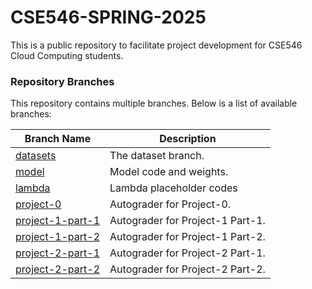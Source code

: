 # CSE546-SPRING-2025
This is a public repository to facilitate project development for CSE546 Cloud Computing students.

### Repository Branches

This repository contains multiple branches. Below is a list of available branches:

| Branch Name  | Description |
|-------------|------------|
| [datasets](https://github.com/CSE546-Cloud-Computing/CSE546-SPRING-2025/tree/datasets) | The dataset branch. |
| [model](https://github.com/CSE546-Cloud-Computing/CSE546-SPRING-2025/tree/model) | Model code and weights. |
| [lambda](https://github.com/CSE546-Cloud-Computing/CSE546-SPRING-2025/tree/lambda) | Lambda placeholder codes | 
| [project-0](https://github.com/CSE546-Cloud-Computing/CSE546-SPRING-2025/tree/project-0) | Autograder for Project-0. |
| [project-1-part-1](https://github.com/CSE546-Cloud-Computing/CSE546-SPRING-2025/tree/project-1-part-1) | Autograder for Project-1 Part-1. |
| [project-1-part-2](https://github.com/CSE546-Cloud-Computing/CSE546-SPRING-2025/tree/project-1-part-2) | Autograder for Project-1 Part-2. |
| [project-2-part-1](https://github.com/CSE546-Cloud-Computing/CSE546-SPRING-2025/tree/project-2-part-1) | Autograder for Project-2 Part-1. |
| [project-2-part-2](https://github.com/CSE546-Cloud-Computing/CSE546-SPRING-2025/tree/project-2-part-2) | Autograder for Project-2 Part-2. |
